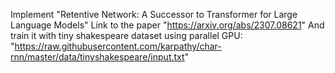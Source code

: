 Implement "Retentive Network: A Successor to Transformer for Large Language Models"
Link to the paper "https://arxiv.org/abs/2307.08621"
And train it with tiny shakespeare dataset using parallel GPU: "https://raw.githubusercontent.com/karpathy/char-rnn/master/data/tinyshakespeare/input.txt"

